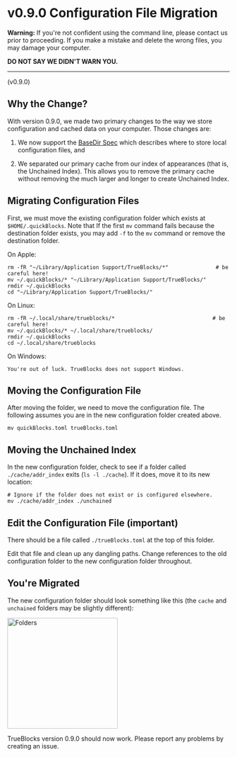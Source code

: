 # v0.9.0 Configuration File Migration

**Warning:** If you're not confident using the command line, please contact us prior to proceeding. If you make a mistake and delete the wrong files, you may damage your computer.

**DO NOT SAY WE DIDN'T WARN YOU.**

---

(v0.9.0)

## Why the Change?

With version 0.9.0, we made two primary changes to the way we store configuration and cached data on your computer. Those changes are:

1. We now support the [BaseDir Spec](https://specifications.freedesktop.org/basedir-spec/basedir-spec-latest.html) which describes where to store local configuration files, and

2. We separated our primary cache from our index of appearances (that is, the Unchained Index). This allows you to remove the primary cache without removing the much larger and longer to create Unchained Index.

## Migrating Configuration Files

First, we must move the existing configuration folder which exists at `$HOME/.quickBlocks`. Note that If the first `mv` command fails because the destination folder exists, you may add `-f` to the `mv` command or remove the destination folder.

On Apple:

```[bash]
rm -fR "~/Library/Application Support/TrueBlocks/*"               # be careful here!
mv ~/.quickBlocks/* "~/Library/Application Support/TrueBlocks/"
rmdir ~/.quickBlocks
cd "~/Library/Application Support/TrueBlocks/"
```

On Linux:

```[bash]
rm -fR ~/.local/share/trueblocks/*                               # be careful here!
mv ~/.quickBlocks/* ~/.local/share/trueblocks/
rmdir ~/.quickBlocks
cd ~/.local/share/trueblocks
```

On Windows:

```[bash]
You're out of luck. TrueBlocks does not support Windows.
```

## Moving the Configuration File

After moving the folder, we need to move the configuration file. The following assumes you are in the new configuration folder created above.

```[bash]
mv quickBlocks.toml trueBlocks.toml
```

## Moving the Unchained Index

In the new configuration folder, check to see if a folder called `./cache/addr_index` exits (`ls -l ./cache`). If it does, move it to its new location:

```[bash]
# Ignore if the folder does not exist or is configured elsewhere.
mv ./cache/addr_index ./unchained
```

## Edit the Configuration File (important)

There should be a file called `./trueBlocks.toml` at the top of this folder.

Edit that file and clean up any dangling paths. Change references to the old configuration folder to the new configuration folder throughout.

## You're Migrated

The new configuration folder should look something like this (the `cache` and `unchained` folders may be slightly different):

<img alt="Folders" src="https://github.com/TrueBlocks/trueblocks-core/blob/new-default-dir/src/other/migrations/folders.png" width="250px" />

TrueBlocks version 0.9.0 should now work. Please report any problems by creating an issue.
